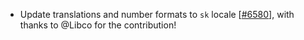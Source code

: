  - Update translations and number formats to `sk` locale [[#6580](https://github.com/plotly/plotly.js/pull/6580)], with thanks to @Libco for the contribution!